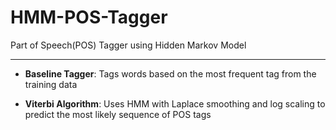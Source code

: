 # HMM-POS-Tagger
Part of Speech(POS) Tagger using Hidden Markov Model

---

- **Baseline Tagger**: Tags words based on the most frequent tag from the training data


- **Viterbi Algorithm**: Uses HMM with Laplace smoothing and log scaling to predict the most likely sequence of POS tags
